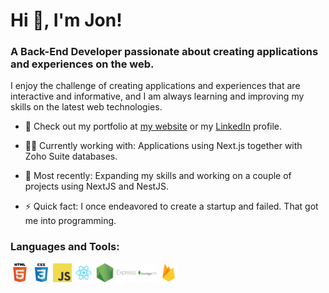 <h1 align="left">Hi 👋, I'm Jon!</h1>
<h3 align="left">A Back-End Developer passionate about creating applications and experiences on the web.</h3>
<p>I enjoy the challenge of creating applications and experiences that are interactive and informative, and I am always learning and improving my skills on the latest web technologies.</p>
<!-- <img align="right" width="300" src="https://64.media.tumblr.com/7e71f3316e44417e20e10ea3620c6a76/tumblr_my8dm6J64M1ro8ysbo1_500.gifv"> -->

- 👨 Check out my portfolio at [my website](https://moraesjon.github.io/cv-my-website/) or my [LinkedIn](https://linkedin.com/in/moraesjonathan) profile.

- 👨‍💻 Currently working with: Applications using Next.js together with Zoho Suite databases.

- 🌱 Most recently: Expanding my skills and working on a couple of projects using NextJS and NestJS.

<!-- - 📄 My resume can be found [here](https://www.linkedin.com/resume-builder/urn:li:fs_memberResume:21062681/). -->

- ⚡ Quick fact: I once endeavored to create a startup and failed. That got me into programming.

<h3 align="left">Languages and Tools:</h3>

<code><img height="30" src="https://raw.githubusercontent.com/github/explore/80688e429a7d4ef2fca1e82350fe8e3517d3494d/topics/html/html.png"></code>
<code><img height="30" src="https://raw.githubusercontent.com/github/explore/80688e429a7d4ef2fca1e82350fe8e3517d3494d/topics/css/css.png"></code>
<code><img height="30" src="https://raw.githubusercontent.com/github/explore/80688e429a7d4ef2fca1e82350fe8e3517d3494d/topics/javascript/javascript.png"></code>
<code><img height="30" src="https://raw.githubusercontent.com/github/explore/80688e429a7d4ef2fca1e82350fe8e3517d3494d/topics/react/react.png"></code>
<code><img height="30" src="https://raw.githubusercontent.com/github/explore/80688e429a7d4ef2fca1e82350fe8e3517d3494d/topics/nodejs/nodejs.png"></code>
<code><img height="30" src="https://raw.githubusercontent.com/github/explore/80688e429a7d4ef2fca1e82350fe8e3517d3494d/topics/express/express.png"></code>
<code><img height="30" src="https://raw.githubusercontent.com/github/explore/80688e429a7d4ef2fca1e82350fe8e3517d3494d/topics/mongodb/mongodb.png"></code>
<code><img height="30" src="https://raw.githubusercontent.com/github/explore/80688e429a7d4ef2fca1e82350fe8e3517d3494d/topics/firebase/firebase.png"></code>
